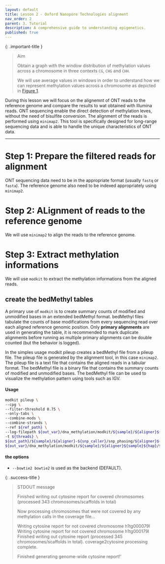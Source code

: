 ```yaml
---
layout: default
title: Lesson 2 - Oxford Nanopore Technologies alignment
nav_order: 2
parent: 3. Tutorial
description: A comprehensive guide to understanding epigenetics.
published: true
---
```

{: .important-title }
> Aim
>
> Obtain a graph with the window distribution of methylation values across a chromosome in three contexts `CG`, `CHG` and `CHH`.
> 
> We will use average values in windows in order to understand how we can represent methylation values across a chromosome as depicted in [Figure 1](#figure-1).


During this lesson we will focus on the alignemnt of ONT reads to the reference genome and compare the results to wat obtained with Illumina reads.
ONT sequencing enable the direct detection of methylation leves, without the need of bisulfite conversion. The alignment of the reads is performed using `minimap2`. This tool is specifically designed for long-range sequencing data and is able to handle the unique characteristics of ONT data. 

---

# Step 1: Prepare the filtered reads for alignment
ONT sequencing data need to be in the appropriate format (usually `fastq` or `fasta`). The reference genome also need to be indexed appropriately using `minimap2`. 

# Step 2: ALignment of reads to the reference genome 
We will use `minimap2` to align the reads to the reference genome. 



# Step 3: Extract methylation informations 
We will use `modkit` to extract the methylation informations from the aligned reads. 

## create the bedMethyl tables 
A primary use of `modkit` is to create summary counts of modified and unmodified bases in an extended bedMethyl format. bedMethyl files tabulate the counts of base modifications from every sequencing read over each aligned reference genomic position. Only **primary alignments** are used in generating the table, it is recommended to mark duplicate alignments before running as multiple primary alignments can be double counted (but the behavior is logged).

In the simples usage modkit pileup creates a bedMethyl file from a pileup file. The pileup file is generated by the alignment tool, in this case `minimap2`. The pileup file is a text file that contains the aligned reads in a tabular format. The bedMethyl file is a binary file that contains the summary counts of modified and unmodified bases. The bedMethyl file can be used to visualize the methylation pattern using tools such as IGV. 


#### Usage
```bash
modkit pileup \
--cpg \
--filter-threshold 0.75 \
--only-tabs \
--combine-mods \
--combine-strands \
--ref ${ref_path} \
--log-filepath ${out_var}/dna_methylation/modkit/${sample}/${aligner}${sample}${hap}/modkit-pileup_${aligner}${sample}${hap}combinemods_combinestrands_ft075.CG.log \
-t ${threads} \
${out_path}/${sample}/${aligner}-${snp_caller}/snp_phasing/${aligner}${sample}.${hap}.bam \
${out_var}/dna_methylation/modkit/${sample}/${aligner}${sample}${hap}/${file_name}.${aligner}${sample}${hap}_combinemods_combinestrands_ft075.CG.bedMethyl 
```

#### the options 
- `--bowtie2 bowtie2` is used as the backend (DEFAULT).


{: .success-title }
> STDOUT message
>
> Finished writing out cytosine report for covered chromosomes (processed 343 chromosomes/scaffolds in total)
>
> Now processing chromosomes that were not covered by any methylation calls in the coverage file...
>
> Writing cytosine report for not covered chromosome h1tg000079l
> Writing cytosine report for not covered chromosome h1tg000179l
> Finished writing out cytosine report (processed 345 chromosomes/scaffolds in total). coverage2cytosine processing complete.
>
> Finished generating genome-wide cytosine report!'

